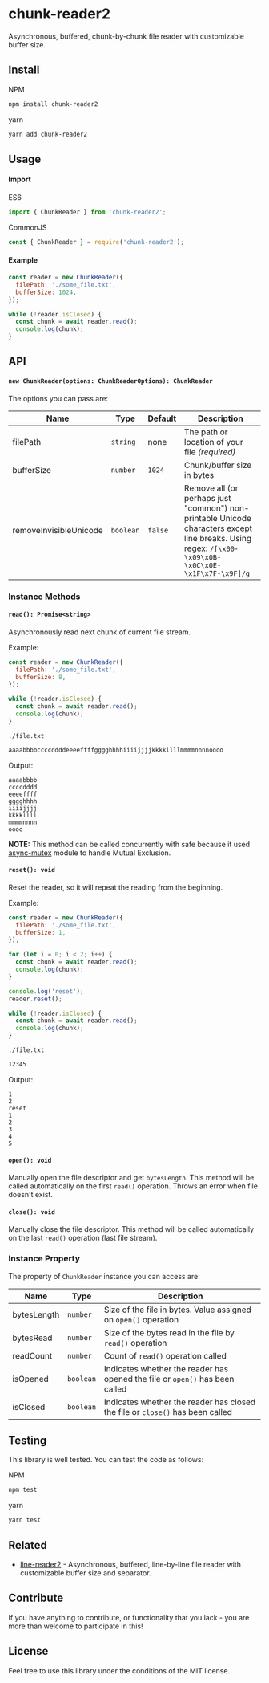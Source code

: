 # chunk-reader2

Asynchronous, buffered, chunk-by-chunk file reader with customizable buffer size.

## Install

NPM

```sh
npm install chunk-reader2
```

yarn

```sh
yarn add chunk-reader2
```

## Usage

#### Import

ES6

```js
import { ChunkReader } from 'chunk-reader2';
```

CommonJS

```js
const { ChunkReader } = require('chunk-reader2');
```

#### Example

```js
const reader = new ChunkReader({
  filePath: './some_file.txt',
  bufferSize: 1024,
});

while (!reader.isClosed) {
  const chunk = await reader.read();
  console.log(chunk);
}
```

## API

#### `new ChunkReader(options: ChunkReaderOptions): ChunkReader`

The options you can pass are:

| Name                   | Type      | Default | Description                                                                                                                                         |
| ---------------------- | --------- | ------- | --------------------------------------------------------------------------------------------------------------------------------------------------- |
| filePath               | `string`  | none    | The path or location of your file _(required)_                                                                                                      |
| bufferSize             | `number`  | `1024`  | Chunk/buffer size in bytes                                                                                                                          |
| removeInvisibleUnicode | `boolean` | `false` | Remove all (or perhaps just "common") non-printable Unicode characters except line breaks. Using regex: `/[\x00-\x09\x0B-\x0C\x0E-\x1F\x7F-\x9F]/g` |

### Instance Methods

#### `read(): Promise<string>`

Asynchronously read next chunk of current file stream.

Example:

```js
const reader = new ChunkReader({
  filePath: './some_file.txt',
  bufferSize: 8,
});

while (!reader.isClosed) {
  const chunk = await reader.read();
  console.log(chunk);
}
```

`./file.txt`

```txt
aaaabbbbccccddddeeeeffffgggghhhhiiiijjjjkkkkllllmmmmnnnnoooo
```

Output:

```
aaaabbbb
ccccdddd
eeeeffff
gggghhhh
iiiijjjj
kkkkllll
mmmmnnnn
oooo
```

**NOTE:** This method can be called concurrently with safe because it used [async-mutex](https://github.com/DirtyHairy/async-mutex) module to handle Mutual Exclusion.

#### `reset(): void`

Reset the reader, so it will repeat the reading from the beginning.

Example:

```js
const reader = new ChunkReader({
  filePath: './some_file.txt',
  bufferSize: 1,
});

for (let i = 0; i < 2; i++) {
  const chunk = await reader.read();
  console.log(chunk);
}

console.log('reset');
reader.reset();

while (!reader.isClosed) {
  const chunk = await reader.read();
  console.log(chunk);
}
```

`./file.txt`

```txt
12345
```

Output:

```
1
2
reset
1
2
3
4
5
```

#### `open(): void`

Manually open the file descriptor and get `bytesLength`. This method will be called automatically on the first `read()` operation. Throws an error when file doesn't exist.

#### `close(): void`

Manually close the file descriptor. This method will be called automatically on the last `read()` operation (last file stream).

### Instance Property

The property of `ChunkReader` instance you can access are:

| Name        | Type      | Description                                                                   |
| ----------- | --------- | ----------------------------------------------------------------------------- |
| bytesLength | `number`  | Size of the file in bytes. Value assigned on `open()` operation               |
| bytesRead   | `number`  | Size of the bytes read in the file by `read()` operation                      |
| readCount   | `number`  | Count of `read()` operation called                                            |
| isOpened    | `boolean` | Indicates whether the reader has opened the file or `open()` has been called  |
| isClosed    | `boolean` | Indicates whether the reader has closed the file or `close()` has been called |

## Testing

This library is well tested. You can test the code as follows:

NPM

```sh
npm test
```

yarn

```sh
yarn test
```

## Related

- [line-reader2](https://github.com/aldipermanaetikaputra/line-reader2) - Asynchronous, buffered, line-by-line file reader with customizable buffer size and separator.

## Contribute

If you have anything to contribute, or functionality that you lack - you are more than welcome to participate in this!

## License

Feel free to use this library under the conditions of the MIT license.

